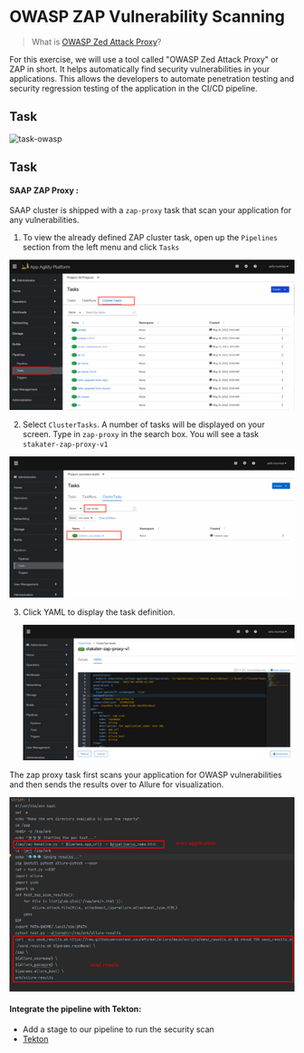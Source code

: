 # OWASP ZAP Vulnerability Scanning

> What is [OWASP Zed Attack Proxy](https://www.zaproxy.org/)? 

For this exercise, we will use a tool called "OWASP Zed Attack Proxy" or ZAP in short. It helps automatically find security vulnerabilities in your applications. This allows the developers to automate penetration testing and security regression testing of the application in the CI/CD pipeline.

## Task

![task-owasp](./images/task-owasp.png)

## Task

#### SAAP ZAP Proxy :

SAAP cluster is shipped with a `zap-proxy` task that scan your application for any vulnerabilities.

1. To view the already defined ZAP cluster task, open up the `Pipelines` section from the left menu and click `Tasks`

![cluster-tasks](./images/cluster-tasks.png)


2. Select `ClusterTasks`. A number of tasks will be displayed on your screen. Type in `zap-proxy` in the search box. You will see a task ` stakater-zap-proxy-v1`

![zap-proxy-task](./images/zap-proxy-task.png)

3. Click YAML to display the task definition.

   ![zap-yaml](./images/zap-yaml.png)

The zap proxy task first scans your application for OWASP vulnerabilities and then sends the results over to Allure for visualization.

![zap-code](./images/zap-code.png)


#### Integrate the pipeline with Tekton:

- Add a stage to our pipeline to run the security scan
- <span style="color:blue;">[Tekton](6b-tekton.md)</span>
